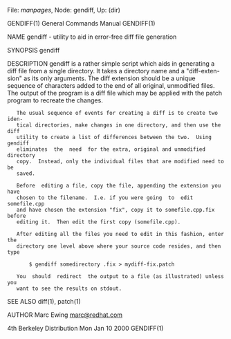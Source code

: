File: *manpages*,  Node: gendiff,  Up: (dir)

GENDIFF(1)                  General Commands Manual                 GENDIFF(1)



NAME
       gendiff - utility to aid in error-free diff file generation

SYNOPSIS
       gendiff <directory> <diff-extension>

DESCRIPTION
       gendiff  is a rather simple script which aids in generating a diff file
       from a single directory.  It takes a directory name and a  "diff-exten-
       sion"  as  its  only  arguments.  The diff extension should be a unique
       sequence of characters added to the end  of  all  original,  unmodified
       files.   The  output of the program is a diff file which may be applied
       with the patch program to recreate the changes.

       The usual sequence of events for creating a diff is to create two iden-
       tical directories, make changes in one directory, and then use the diff
       utility to create a list of differences between the two.  Using gendiff
       eliminates  the  need  for the extra, original and unmodified directory
       copy.  Instead, only the individual files that are modified need to  be
       saved.

       Before  editing a file, copy the file, appending the extension you have
       chosen to the filename.  I.e. if you were going  to  edit  somefile.cpp
       and have chosen the extension "fix", copy it to somefile.cpp.fix before
       editing it.  Then edit the first copy (somefile.cpp).

       After editing all the files you need to edit in this fashion, enter the
       directory one level above where your source code resides, and then type

           $ gendiff somedirectory .fix > mydiff-fix.patch

       You  should  redirect  the output to a file (as illustrated) unless you
       want to see the results on stdout.


SEE ALSO
       diff(1), patch(1)


AUTHOR
       Marc Ewing <marc@redhat.com>



4th Berkeley Distribution       Mon Jan 10 2000                     GENDIFF(1)
